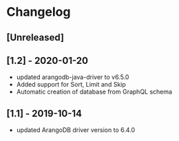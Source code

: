# Changelog

## [Unreleased]

## [1.2] - 2020-01-20

- updated arangodb-java-driver to v6.5.0
- Added support for Sort, Limit and Skip
- Automatic creation of database from GraphQL schema

## [1.1] - 2019-10-14

- updated ArangoDB driver version to 6.4.0

